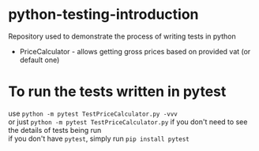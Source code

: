 # python-testing-introduction
Repository used to demonstrate the process of writing tests in python  
* PriceCalculator - allows getting gross prices based on provided vat (or default one)

# To run the tests written in pytest
use `python -m pytest TestPriceCalculator.py -vvv`  
or just
`python -m pytest TestPriceCalculator.py`
if you don't need to see the details of tests being run  
if you don't have `pytest`, simply run `pip install pytest`

